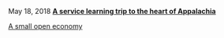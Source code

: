 
May 18, 2018   [**A service learning trip to the heart of Appalachia**](https://nordiechcharfi.github.io/2018-05-18-A%20service-learning-trip-to-the-heart-of-Appalachia/)

[A small open economy](https://nordiechcharfi.github.io/2020-12-05-small-open-economy/)